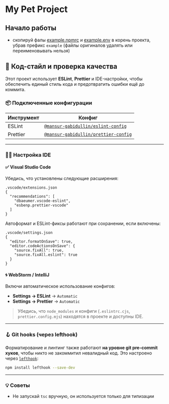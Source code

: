 # My Pet Project

## Начало работы

- скопируй фалы [example.npmrc](example.npmrc) и [example.env](example.env) в корень проекта,
  убрав префикс `example` (файлы оригиналов удалять или переименовывать нельзя)

## 🧹 Код-стайл и проверка качества

Этот проект использует **ESLint**, **Prettier** и IDE-настройки, чтобы обеспечить единый стиль кода и предотвратить ошибки ещё до коммита.

### 📦 Подключенные конфигурации

| Инструмент | Конфиг                                                                    |
| ---------- | ------------------------------------------------------------------------- |
| ESLint     | [`@mansur-gabidullin/eslint-config`](./packages/config/eslint-config)     |
| Prettier   | [`@mansur-gabidullin/prettier-config`](./packages/config/prettier-config) |

---

### 🧑‍💻 Настройка IDE

#### ✅ Visual Studio Code

Убедись, что установлены следующие расширения:

```jsonc
.vscode/extensions.json
{
  "recommendations": [
    "dbaeumer.vscode-eslint",
    "esbenp.prettier-vscode"
  ]
}
```

Автоформат и ESLint-фиксы работают при сохранении, если включены:

```jsonc
.vscode/settings.json
{
  "editor.formatOnSave": true,
  "editor.codeActionsOnSave": {
    "source.fixAll": true,
    "source.fixAll.eslint": true
  }
}
```

#### 🌀 WebStorm / IntelliJ

Включи автоматическое использование конфигов:

- **Settings → ESLint** → `Automatic`
- **Settings → Prettier** → `Automatic`

> Убедись, что `node_modules` и конфиги (`.eslintrc.сjs`, `prettier.config.mjs`) находятся в проекте и доступны IDE.

---

### 🪝 Git hooks (через lefthook)

Форматирование и линтинг также работают **на уровне git pre-commit хуков**, чтобы никто не закоммитил невалидный код. Это настроено через [`lefthook`](https://github.com/evilmartians/lefthook):

```bash
npm install lefthook --save-dev
```

---

### 💡 Советы

- Не запускай `tsc` вручную, он используется только для типизации
